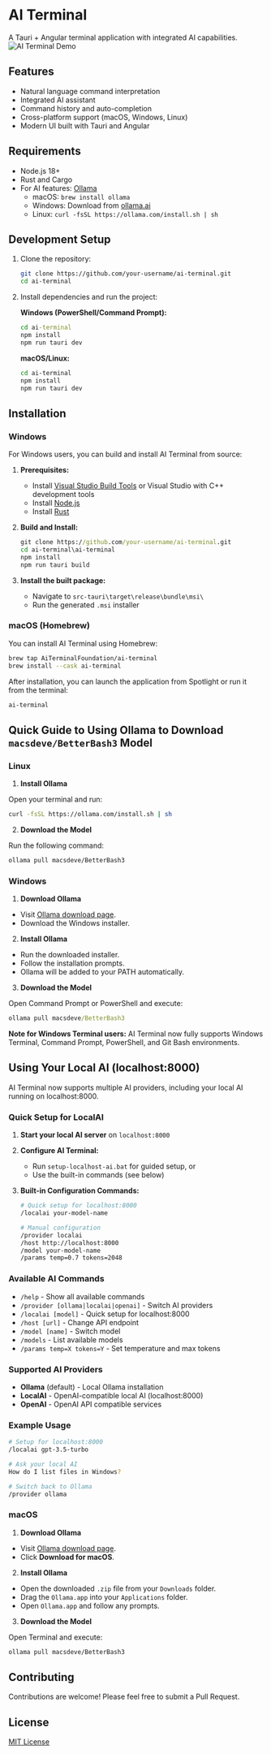 # AI Terminal

A Tauri + Angular terminal application with integrated AI capabilities.
 ![AI Terminal Demo](demo.gif)
## Features

- Natural language command interpretation
- Integrated AI assistant
- Command history and auto-completion
- Cross-platform support (macOS, Windows, Linux)
- Modern UI built with Tauri and Angular

## Requirements

- Node.js 18+
- Rust and Cargo
- For AI features: [Ollama](https://ollama.ai/)
  - macOS: `brew install ollama`
  - Windows: Download from [ollama.ai](https://ollama.ai/download/windows)
  - Linux: `curl -fsSL https://ollama.com/install.sh | sh`

## Development Setup

1. Clone the repository:
   ```bash
   git clone https://github.com/your-username/ai-terminal.git
   cd ai-terminal
   ```

2. Install dependencies and run the project:
   
   **Windows (PowerShell/Command Prompt):**
   ```cmd
   cd ai-terminal
   npm install
   npm run tauri dev
   ```
   
   **macOS/Linux:**
   ```bash
   cd ai-terminal
   npm install
   npm run tauri dev
   ```

## Installation

### Windows

For Windows users, you can build and install AI Terminal from source:

1. **Prerequisites:**
   - Install [Visual Studio Build Tools](https://visualstudio.microsoft.com/downloads/#build-tools-for-visual-studio-2022) or Visual Studio with C++ development tools
   - Install [Node.js](https://nodejs.org/)
   - Install [Rust](https://rustup.rs/)

2. **Build and Install:**
   ```cmd
   git clone https://github.com/your-username/ai-terminal.git
   cd ai-terminal\ai-terminal
   npm install
   npm run tauri build
   ```

3. **Install the built package:**
   - Navigate to `src-tauri\target\release\bundle\msi\`
   - Run the generated `.msi` installer

### macOS (Homebrew)

You can install AI Terminal using Homebrew:

```bash
brew tap AiTerminalFoundation/ai-terminal
brew install --cask ai-terminal
```

After installation, you can launch the application from Spotlight or run it from the terminal:

```bash
ai-terminal
```

## Quick Guide to Using Ollama to Download `macsdeve/BetterBash3` Model

### Linux

1. **Install Ollama**

Open your terminal and run:

```bash
curl -fsSL https://ollama.com/install.sh | sh
```

2. **Download the Model**

Run the following command:

```bash
ollama pull macsdeve/BetterBash3
```

### Windows

1. **Download Ollama**

- Visit [Ollama download page](https://ollama.ai/download/windows).
- Download the Windows installer.

2. **Install Ollama**

- Run the downloaded installer.
- Follow the installation prompts.
- Ollama will be added to your PATH automatically.

3. **Download the Model**

Open Command Prompt or PowerShell and execute:

```cmd
ollama pull macsdeve/BetterBash3
```

**Note for Windows Terminal users:** AI Terminal now fully supports Windows Terminal, Command Prompt, PowerShell, and Git Bash environments.

## Using Your Local AI (localhost:8000)

AI Terminal now supports multiple AI providers, including your local AI running on localhost:8000.

### Quick Setup for LocalAI

1. **Start your local AI server** on `localhost:8000`

2. **Configure AI Terminal:**
   - Run `setup-localhost-ai.bat` for guided setup, or
   - Use the built-in commands (see below)

3. **Built-in Configuration Commands:**
   ```bash
   # Quick setup for localhost:8000
   /localai your-model-name
   
   # Manual configuration
   /provider localai
   /host http://localhost:8000
   /model your-model-name
   /params temp=0.7 tokens=2048
   ```

### Available AI Commands

- `/help` - Show all available commands
- `/provider [ollama|localai|openai]` - Switch AI providers  
- `/localai [model]` - Quick setup for localhost:8000
- `/host [url]` - Change API endpoint
- `/model [name]` - Switch model
- `/models` - List available models
- `/params temp=X tokens=Y` - Set temperature and max tokens

### Supported AI Providers

- **Ollama** (default) - Local Ollama installation
- **LocalAI** - OpenAI-compatible local AI (localhost:8000)
- **OpenAI** - OpenAI API compatible services

### Example Usage

```bash
# Setup for localhost:8000
/localai gpt-3.5-turbo

# Ask your local AI
How do I list files in Windows?

# Switch back to Ollama
/provider ollama
```

### macOS

1. **Download Ollama**

- Visit [Ollama download page](https://ollama.com/download/mac).
- Click **Download for macOS**.

2. **Install Ollama**

- Open the downloaded `.zip` file from your `Downloads` folder.
- Drag the `Ollama.app` into your `Applications` folder.
- Open `Ollama.app` and follow any prompts.

3. **Download the Model**

Open Terminal and execute:

```bash
ollama pull macsdeve/BetterBash3
```

## Contributing

Contributions are welcome! Please feel free to submit a Pull Request.

## License

[MIT License](LICENSE)
